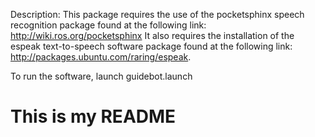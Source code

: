 Description:
This package requires the use of the pocketsphinx speech recognition package found 
at the following link:
        http://wiki.ros.org/pocketsphinx
It also requires the installation of the espeak text-to-speech software package
found at the following link:
        http://packages.ubuntu.com/raring/espeak.


To run the software, launch guidebot.launch
# This is my README

